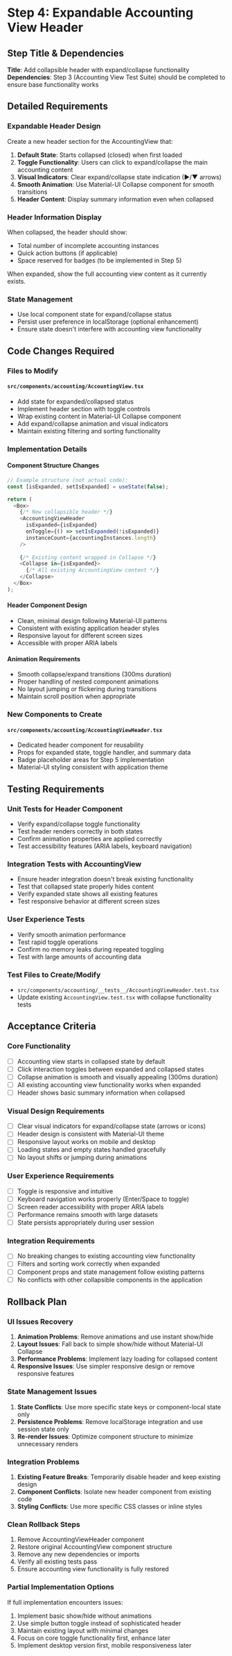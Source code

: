 # Step 4: Expandable Accounting View Header

## Step Title & Dependencies
**Title**: Add collapsible header with expand/collapse functionality  
**Dependencies**: Step 3 (Accounting View Test Suite) should be completed to ensure base functionality works

## Detailed Requirements

### Expandable Header Design
Create a new header section for the AccountingView that:
1. **Default State**: Starts collapsed (closed) when first loaded
2. **Toggle Functionality**: Users can click to expand/collapse the main accounting content
3. **Visual Indicators**: Clear expand/collapse state indication (▶/▼ arrows)
4. **Smooth Animation**: Use Material-UI Collapse component for smooth transitions
5. **Header Content**: Display summary information even when collapsed

### Header Information Display
When collapsed, the header should show:
- Total number of incomplete accounting instances
- Quick action buttons (if applicable)
- Space reserved for badges (to be implemented in Step 5)

When expanded, show the full accounting view content as it currently exists.

### State Management
- Use local component state for expand/collapse status
- Persist user preference in localStorage (optional enhancement)
- Ensure state doesn't interfere with accounting view functionality

## Code Changes Required

### Files to Modify

#### `src/components/accounting/AccountingView.tsx`
- Add state for expanded/collapsed status
- Implement header section with toggle controls
- Wrap existing content in Material-UI Collapse component
- Add expand/collapse animation and visual indicators
- Maintain existing filtering and sorting functionality

### Implementation Details

#### Component Structure Changes
```typescript
// Example structure (not actual code):
const [isExpanded, setIsExpanded] = useState(false);

return (
  <Box>
    {/* New collapsible header */}
    <AccountingViewHeader 
      isExpanded={isExpanded}
      onToggle={() => setIsExpanded(!isExpanded)}
      instanceCount={accountingInstances.length}
    />
    
    {/* Existing content wrapped in Collapse */}
    <Collapse in={isExpanded}>
      {/* All existing AccountingView content */}
    </Collapse>
  </Box>
);
```

#### Header Component Design
- Clean, minimal design following Material-UI patterns
- Consistent with existing application header styles
- Responsive layout for different screen sizes
- Accessible with proper ARIA labels

#### Animation Requirements
- Smooth collapse/expand transitions (300ms duration)
- Proper handling of nested component animations
- No layout jumping or flickering during transitions
- Maintain scroll position when appropriate

### New Components to Create

#### `src/components/accounting/AccountingViewHeader.tsx`
- Dedicated header component for reusability
- Props for expanded state, toggle handler, and summary data
- Badge placeholder areas for Step 5 implementation
- Material-UI styling consistent with application theme

## Testing Requirements

### Unit Tests for Header Component
- Verify expand/collapse toggle functionality
- Test header renders correctly in both states
- Confirm animation properties are applied correctly
- Test accessibility features (ARIA labels, keyboard navigation)

### Integration Tests with AccountingView
- Ensure header integration doesn't break existing functionality
- Test that collapsed state properly hides content
- Verify expanded state shows all existing features
- Test responsive behavior at different screen sizes

### User Experience Tests
- Verify smooth animation performance
- Test rapid toggle operations
- Confirm no memory leaks during repeated toggling
- Test with large amounts of accounting data

### Test Files to Create/Modify
- `src/components/accounting/__tests__/AccountingViewHeader.test.tsx`
- Update existing `AccountingView.test.tsx` with collapse functionality tests

## Acceptance Criteria

### Core Functionality
- [ ] Accounting view starts in collapsed state by default
- [ ] Click interaction toggles between expanded and collapsed states
- [ ] Collapse animation is smooth and visually appealing (300ms duration)
- [ ] All existing accounting view functionality works when expanded
- [ ] Header shows basic summary information when collapsed

### Visual Design Requirements
- [ ] Clear visual indicators for expand/collapse state (arrows or icons)
- [ ] Header design is consistent with Material-UI theme
- [ ] Responsive layout works on mobile and desktop
- [ ] Loading states and empty states handled gracefully
- [ ] No layout shifts or jumping during animations

### User Experience Requirements
- [ ] Toggle is responsive and intuitive
- [ ] Keyboard navigation works properly (Enter/Space to toggle)
- [ ] Screen reader accessibility with proper ARIA labels
- [ ] Performance remains smooth with large datasets
- [ ] State persists appropriately during user session

### Integration Requirements
- [ ] No breaking changes to existing accounting view functionality
- [ ] Filters and sorting work correctly when expanded
- [ ] Component props and state management follow existing patterns
- [ ] No conflicts with other collapsible components in the application

## Rollback Plan

### UI Issues Recovery
1. **Animation Problems**: Remove animations and use instant show/hide
2. **Layout Issues**: Fall back to simple show/hide without Material-UI Collapse
3. **Performance Problems**: Implement lazy loading for collapsed content
4. **Responsive Issues**: Use simpler responsive design or remove responsive features

### State Management Issues
1. **State Conflicts**: Use more specific state keys or component-local state only
2. **Persistence Problems**: Remove localStorage integration and use session state only
3. **Re-render Issues**: Optimize component structure to minimize unnecessary renders

### Integration Problems
1. **Existing Feature Breaks**: Temporarily disable header and keep existing design
2. **Component Conflicts**: Isolate new header component from existing code
3. **Styling Conflicts**: Use more specific CSS classes or inline styles

### Clean Rollback Steps
1. Remove AccountingViewHeader component
2. Restore original AccountingView component structure
3. Remove any new dependencies or imports
4. Verify all existing tests pass
5. Ensure accounting view functionality is fully restored

### Partial Implementation Options
If full implementation encounters issues:
1. Implement basic show/hide without animations
2. Use simple button toggle instead of sophisticated header
3. Maintain existing layout with minimal changes
4. Focus on core toggle functionality first, enhance later
5. Implement desktop version first, mobile responsiveness later
